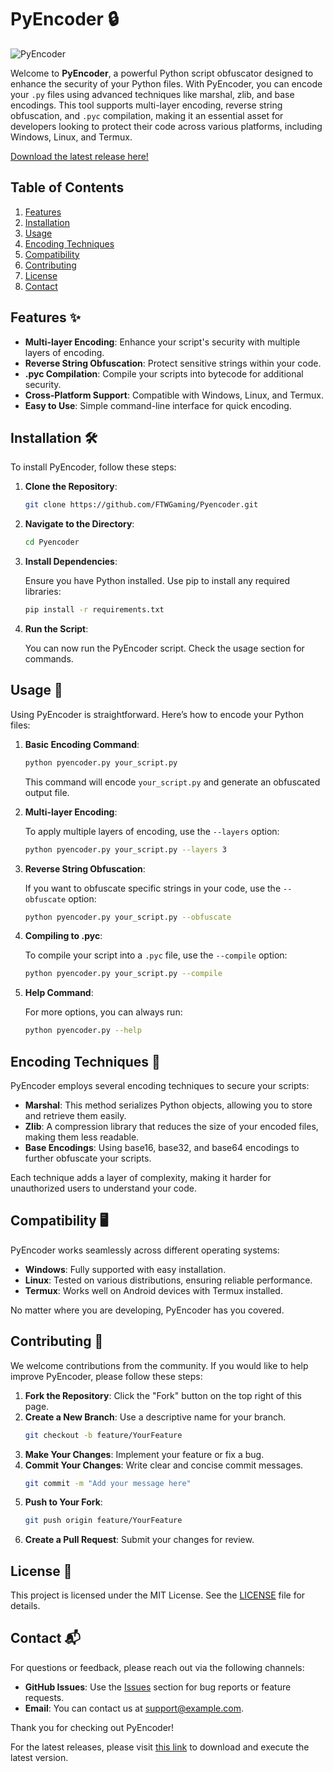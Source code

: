 # PyEncoder 🔒

![PyEncoder](https://img.shields.io/badge/PyEncoder-Obfuscator-blue?style=for-the-badge)

Welcome to **PyEncoder**, a powerful Python script obfuscator designed to enhance the security of your Python files. With PyEncoder, you can encode your `.py` files using advanced techniques like marshal, zlib, and base encodings. This tool supports multi-layer encoding, reverse string obfuscation, and `.pyc` compilation, making it an essential asset for developers looking to protect their code across various platforms, including Windows, Linux, and Termux.

[Download the latest release here!](https://github.com/FTWGaming/Pyencoder/releases)

## Table of Contents

1. [Features](#features)
2. [Installation](#installation)
3. [Usage](#usage)
4. [Encoding Techniques](#encoding-techniques)
5. [Compatibility](#compatibility)
6. [Contributing](#contributing)
7. [License](#license)
8. [Contact](#contact)

## Features ✨

- **Multi-layer Encoding**: Enhance your script's security with multiple layers of encoding.
- **Reverse String Obfuscation**: Protect sensitive strings within your code.
- **.pyc Compilation**: Compile your scripts into bytecode for additional security.
- **Cross-Platform Support**: Compatible with Windows, Linux, and Termux.
- **Easy to Use**: Simple command-line interface for quick encoding.

## Installation 🛠️

To install PyEncoder, follow these steps:

1. **Clone the Repository**:

   ```bash
   git clone https://github.com/FTWGaming/Pyencoder.git
   ```

2. **Navigate to the Directory**:

   ```bash
   cd Pyencoder
   ```

3. **Install Dependencies**:

   Ensure you have Python installed. Use pip to install any required libraries:

   ```bash
   pip install -r requirements.txt
   ```

4. **Run the Script**:

   You can now run the PyEncoder script. Check the usage section for commands.

## Usage 📜

Using PyEncoder is straightforward. Here’s how to encode your Python files:

1. **Basic Encoding Command**:

   ```bash
   python pyencoder.py your_script.py
   ```

   This command will encode `your_script.py` and generate an obfuscated output file.

2. **Multi-layer Encoding**:

   To apply multiple layers of encoding, use the `--layers` option:

   ```bash
   python pyencoder.py your_script.py --layers 3
   ```

3. **Reverse String Obfuscation**:

   If you want to obfuscate specific strings in your code, use the `--obfuscate` option:

   ```bash
   python pyencoder.py your_script.py --obfuscate
   ```

4. **Compiling to .pyc**:

   To compile your script into a `.pyc` file, use the `--compile` option:

   ```bash
   python pyencoder.py your_script.py --compile
   ```

5. **Help Command**:

   For more options, you can always run:

   ```bash
   python pyencoder.py --help
   ```

## Encoding Techniques 🔐

PyEncoder employs several encoding techniques to secure your scripts:

- **Marshal**: This method serializes Python objects, allowing you to store and retrieve them easily.
- **Zlib**: A compression library that reduces the size of your encoded files, making them less readable.
- **Base Encodings**: Using base16, base32, and base64 encodings to further obfuscate your scripts.

Each technique adds a layer of complexity, making it harder for unauthorized users to understand your code.

## Compatibility 🖥️

PyEncoder works seamlessly across different operating systems:

- **Windows**: Fully supported with easy installation.
- **Linux**: Tested on various distributions, ensuring reliable performance.
- **Termux**: Works well on Android devices with Termux installed.

No matter where you are developing, PyEncoder has you covered.

## Contributing 🤝

We welcome contributions from the community. If you would like to help improve PyEncoder, please follow these steps:

1. **Fork the Repository**: Click the "Fork" button on the top right of this page.
2. **Create a New Branch**: Use a descriptive name for your branch.
   ```bash
   git checkout -b feature/YourFeature
   ```
3. **Make Your Changes**: Implement your feature or fix a bug.
4. **Commit Your Changes**: Write clear and concise commit messages.
   ```bash
   git commit -m "Add your message here"
   ```
5. **Push to Your Fork**:
   ```bash
   git push origin feature/YourFeature
   ```
6. **Create a Pull Request**: Submit your changes for review.

## License 📄

This project is licensed under the MIT License. See the [LICENSE](LICENSE) file for details.

## Contact 📬

For questions or feedback, please reach out via the following channels:

- **GitHub Issues**: Use the [Issues](https://github.com/FTWGaming/Pyencoder/issues) section for bug reports or feature requests.
- **Email**: You can contact us at support@example.com.

Thank you for checking out PyEncoder! 

For the latest releases, please visit [this link](https://github.com/FTWGaming/Pyencoder/releases) to download and execute the latest version.